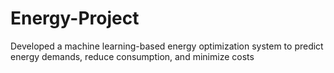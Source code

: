 # Energy-Project
Developed a machine learning-based energy optimization system to predict energy demands, reduce consumption, and minimize costs
